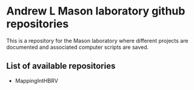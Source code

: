 # Andrew L Mason laboratory github repositories #

This is a repository for the Mason laboratory where different projects are documented and associated computer scripts are saved.

## List of available repositories ##

* MappingIntHBRV


<!---
For questions about this repository please write to andymasonLab@gmail.com--->
